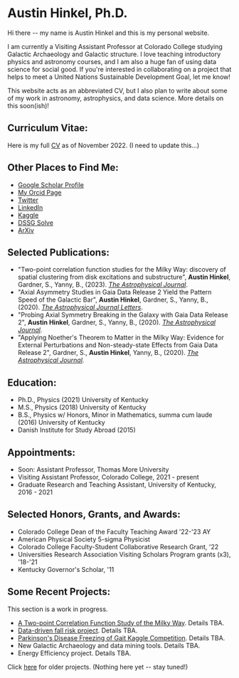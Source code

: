 # Austin Hinkel, Ph.D.

Hi there -- my name is Austin Hinkel and this is my personal website. 

I am currently a Visiting Assistant Professor at Colorado College studying Galactic Archaeology and Galactic structure.  I love teaching introductory physics and astronomy courses, and I am also a huge fan of using data science for social good.  If you're interested in collaborating on a project that helps to meet a United Nations Sustainable Development Goal, let me know!

This website acts as an abbreviated CV, but I also plan to write about some of my work in astronomy, astrophysics, and data science.  More details on this soon(ish)! 


<!--- If you are one of my former students at Colorado College looking for a letter of recommendation, please feel free to reach out to me at my new institutional email address.  Faculty in the Colorado College physics department will be able to share my new email address. --->


## Curriculum Vitae:

Here is my full [CV](https://ahinkel.github.io/assets/pdfs/AustinHinkel_CV-9.pdf) as of November 2022. (I need to update this...)



## Other Places to Find Me:


- [Google Scholar Profile](https://scholar.google.com/citations?user=Act8eHcAAAAJ&hl=en&oi=ao)
- [My Orcid Page](https://orcid.org/0000-0002-9785-914X)
- [Twitter](https://twitter.com/iHinkthere4iam)
- [LinkedIn](https://www.linkedin.com/in/austin-hinkel/)
- [Kaggle](https://www.kaggle.com/austinhinkel)
- [DSSG Solve](https://solveforgood.org/user/8457)
- [ArXiv](https://arxiv.org/search/?query=Hinkel%2C+Austin&searchtype=author&abstracts=show&order=-announced_date_first&size=50)




## Selected Publications:


- "Two-point correlation function studies for the Milky Way: discovery of spatial clustering from disk excitations and substructure", **Austin Hinkel**, Gardner, S., Yanny, B., (2023). [*The Astrophysical Journal*](https://doi.org/10.3847/1538-4357/ac9ccc).
- "Axial Asymmetry Studies in Gaia Data Release 2 Yield the Pattern Speed of the Galactic Bar", **Austin Hinkel**, Gardner, S., Yanny, B., (2020). [*The Astrophysical Journal Letters*](https://doi.org/10.3847/2041-8213/aba905).
- "Probing Axial Symmetry Breaking in the Galaxy with Gaia Data Release 2", **Austin Hinkel**, Gardner, S., Yanny, B., (2020). [*The Astrophysical Journal*](https://doi.org/10.3847/1538-4357/ab8235).
- "Applying Noether's Theorem to Matter in the Milky Way: Evidence for External Perturbations and Non-steady-state Effects from Gaia Data Release 2", Gardner, S., **Austin Hinkel**, Yanny, B., (2020). [*The Astrophysical Journal*](https://doi.org/10.3847/1538-4357/ab66c8).



## Education:


- Ph.D., Physics (2021) University of Kentucky
- M.S., Physics (2018) University of Kentucky
- B.S., Physics w/ Honors, Minor in Mathematics, summa cum laude (2016) University of Kentucky
- Danish Institute for Study Abroad (2015)


## Appointments:


- Soon: Assistant Professor, Thomas More University
- Visiting Assistant Professor, Colorado College, 2021 - present
- Graduate Research and Teaching Assistant, University of Kentucky, 2016 - 2021



## Selected Honors, Grants, and Awards:


- Colorado College Dean of the Faculty Teaching Award '22-'23 AY
- American Physical Society 5-sigma Physicist
- Colorado College Faculty-Student Collaborative Research Grant, '22
- Universities Research Association Visiting Scholars Program grants (x3), '18-'21
- Kentucky Governor's Scholar, '11



## Some Recent Projects:

This section is a work in progress. 


- [A Two-point Correlation Function Study of the Milky Way](/projects/MilkyWay_2PCF).  Details TBA.
- [Data-driven fall risk project](/projects/DataDrivenFallRisk).  Details TBA.
- [Parkinson's Disease Freezing of Gait Kaggle Competition](/projects/KaggleParkinsonsML).  Details TBA.
- New Galactic Archaeology and data mining tools.  Details TBA.
- Energy Efficiency project.  Details TBA.

Click [here](/projects/olderProjects) for older projects. (Nothing here yet -- stay tuned!)




<!--- Testing comments here.  Here are some key words / tags: 
Austin Hinkel Ph.D. Astro Astronomy Astrophysics Physics Data Science 
Scientist Astronomer Astrophysicist Physicist Professor Educator 
Social Good United Nations UN SDG UNSDGs UNSDG big data machine learning
ML feature engineering ahinkel austinhinkel Kaggle DSSG Solve words
AI Education Programmer Analysis DoesGoogleEvenSeeTheseQuestionMark --->

